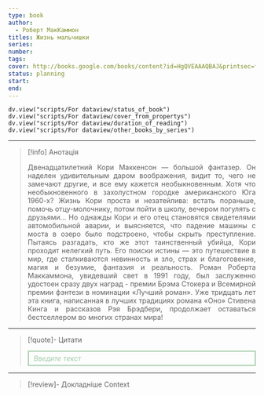 ```yaml
---
type: book
author:
  - Роберт МакКаммон
titles: Жизнь мальчишки
series: 
number: 
tags: 
cover: http://books.google.com/books/content?id=HgQVEAAAQBAJ&printsec=frontcover&img=1&zoom=1&edge=curl&source=gbs_api
status: planning
start: 
end: 
---
```

```dataviewjs
dv.view("scripts/For dataview/status_of_book")
dv.view("scripts/For dataview/cover_from_propertys")
dv.view("scripts/For dataview/duration_of_reading")
dv.view("scripts/For dataview/other_books_by_series")
```
---

>[!info] Анотація
><p align="justify">Двенадцатилетний Кори Маккенсон — большой фантазер. Он наделен удивительным даром воображения, видит то, чего не замечают другие, и все ему кажется необыкновенным. Хотя что необыкновенного в захолустном городке американского Юга 1960-х? Жизнь Кори проста и незатейлива: встать пораньше, помочь отцу-молочнику, потом пойти в школу, вечером погулять с друзьями… Но однажды Кори и его отец становятся свидетелями автомобильной аварии, и выясняется, что падение машины с моста в озеро было подстроено, чтобы скрыть преступление. Пытаясь разгадать, кто же этот таинственный убийца, Кори проходит нелегкий путь. Его поиски истины — это путешествие в мир, где сталкиваются невинность и зло, страх и благоговение, магия и безумие, фантазия и реальность. Роман Роберта Маккаммона, увидевший свет в 1991 году, был заслуженно удостоен сразу двух наград - премии Брэма Стокера и Всемирной премии фэнтези в номинации «Лучший роман». Уже тридцать лет эта книга, написанная в лучших традициях романа «Оно» Стивена Кинга и рассказов Рэя Брэдбери, продолжает оставаться бестселлером во многих странах мира!</p>

---

>[!quote]- Цитати
><div align="justify" style="border: 2px solid #A0CAA6; padding: 5px 10px 5px 10px; font-style: italic; color: #A0CAA6 ">Введите текст</div>

---
>[!review]- Докладніше
>Context